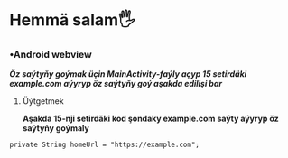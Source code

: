 # Hemmä salam🖐
### •Android webview
***Öz saýtyňy goýmak üçin MainActivity-faýly açyp 15 setirdäki example.com aýyryp öz saýtyňy goý aşakda edilişi bar***

1. Üýtgetmek

   **Aşakda 15-nji setirdäki kod şondaky example.com saýty aýyryp öz saýtyňy goýmaly**
   

`
private String homeUrl = "https://example.com"; 
`

